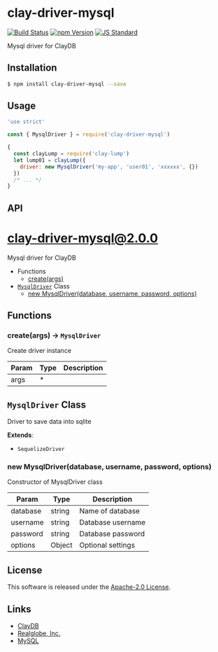 clay-driver-mysql
==========

<!---
This file is generated by ape-tmpl. Do not update manually.
--->

<!-- Badge Start -->
<a name="badges"></a>

[![Build Status][bd_travis_shield_url]][bd_travis_url]
[![npm Version][bd_npm_shield_url]][bd_npm_url]
[![JS Standard][bd_standard_shield_url]][bd_standard_url]

[bd_repo_url]: https://github.com/realglobe-Inc/clay-driver-mysql
[bd_travis_url]: http://travis-ci.org/realglobe-Inc/clay-driver-mysql
[bd_travis_shield_url]: http://img.shields.io/travis/realglobe-Inc/clay-driver-mysql.svg?style=flat
[bd_travis_com_url]: http://travis-ci.com/realglobe-Inc/clay-driver-mysql
[bd_travis_com_shield_url]: https://api.travis-ci.com/realglobe-Inc/clay-driver-mysql.svg?token=
[bd_license_url]: https://github.com/realglobe-Inc/clay-driver-mysql/blob/master/LICENSE
[bd_codeclimate_url]: http://codeclimate.com/github/realglobe-Inc/clay-driver-mysql
[bd_codeclimate_shield_url]: http://img.shields.io/codeclimate/github/realglobe-Inc/clay-driver-mysql.svg?style=flat
[bd_codeclimate_coverage_shield_url]: http://img.shields.io/codeclimate/coverage/github/realglobe-Inc/clay-driver-mysql.svg?style=flat
[bd_gemnasium_url]: https://gemnasium.com/realglobe-Inc/clay-driver-mysql
[bd_gemnasium_shield_url]: https://gemnasium.com/realglobe-Inc/clay-driver-mysql.svg
[bd_npm_url]: http://www.npmjs.org/package/clay-driver-mysql
[bd_npm_shield_url]: http://img.shields.io/npm/v/clay-driver-mysql.svg?style=flat
[bd_standard_url]: http://standardjs.com/
[bd_standard_shield_url]: https://img.shields.io/badge/code%20style-standard-brightgreen.svg

<!-- Badge End -->


<!-- Description Start -->
<a name="description"></a>

Mysql driver for ClayDB

<!-- Description End -->


<!-- Overview Start -->
<a name="overview"></a>



<!-- Overview End -->


<!-- Sections Start -->
<a name="sections"></a>

<!-- Section from "doc/guides/01.Installation.md.hbs" Start -->

<a name="section-doc-guides-01-installation-md"></a>

Installation
-----

```bash
$ npm install clay-driver-mysql --save
```


<!-- Section from "doc/guides/01.Installation.md.hbs" End -->

<!-- Section from "doc/guides/02.Usage.md.hbs" Start -->

<a name="section-doc-guides-02-usage-md"></a>

Usage
---------

```javascript
'use strict'

const { MysqlDriver } = require('clay-driver-mysql')

{
  const clayLump = require('clay-lump')
  let lump01 = clayLump({
    driver: new MysqlDriver('my-app', 'user01', 'xxxxxx', {})
  })
  /* ... */
}

```


<!-- Section from "doc/guides/02.Usage.md.hbs" End -->

<!-- Section from "doc/guides/03.API.md.hbs" Start -->

<a name="section-doc-guides-03-a-p-i-md"></a>

API
---------

# clay-driver-mysql@2.0.0

Mysql driver for ClayDB

+ Functions
  + [create(args)](#clay-driver-mysql-function-create)
+ [`MysqlDriver`](#clay-driver-mysql-class) Class
  + [new MysqlDriver(database, username, password, options)](#clay-driver-mysql-class-mysql-driver-constructor)

## Functions

<a class='md-heading-link' name="clay-driver-mysql-function-create" ></a>

### create(args) -> `MysqlDriver`

Create driver instance

| Param | Type | Description |
| ----- | --- | -------- |
| args | * |  |



<a class='md-heading-link' name="clay-driver-mysql-class"></a>

## `MysqlDriver` Class

Driver to save data into sqlite

**Extends**:

+ `SequelizeDriver`



<a class='md-heading-link' name="clay-driver-mysql-class-mysql-driver-constructor" ></a>

### new MysqlDriver(database, username, password, options)

Constructor of MysqlDriver class

| Param | Type | Description |
| ----- | --- | -------- |
| database | string | Name of database |
| username | string | Database username |
| password | string | Database password |
| options | Object | Optional settings |







<!-- Section from "doc/guides/03.API.md.hbs" End -->


<!-- Sections Start -->


<!-- LICENSE Start -->
<a name="license"></a>

License
-------
This software is released under the [Apache-2.0 License](https://github.com/realglobe-Inc/clay-driver-mysql/blob/master/LICENSE).

<!-- LICENSE End -->


<!-- Links Start -->
<a name="links"></a>

Links
------

+ [ClayDB][clay_d_b_url]
+ [Realglobe, Inc.][realglobe,_inc__url]
+ [MySQL][my_s_q_l_url]

[clay_d_b_url]: https://github.com/realglobe-Inc/claydb
[realglobe,_inc__url]: http://realglobe.jp
[my_s_q_l_url]: https://www.mysql.com/

<!-- Links End -->
